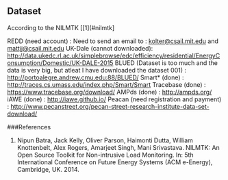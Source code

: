 ## Dataset

According to the NILMTK [[1](#nilmtk]  

REDD (need account) : Need to send an email to : kolter@csail.mit.edu and mattjj@csail.mit.edu 
UK-Dale (cannot downloaded): http://data.ukedc.rl.ac.uk/simplebrowse/edc/efficiency/residential/EnergyConsumption/Domestic/UK-DALE-2015
BLUED (Dataset is too much and the data is very big, but atleat I have downloaded the dataset 001) : http://portoalegre.andrew.cmu.edu:88/BLUED/
Smart* (done) : http://traces.cs.umass.edu/index.php/Smart/Smart
Tracebase (done) : https://www.tracebase.org/download/
AMPds (done) : http://ampds.org/
iAWE (done) : http://iawe.github.io/
Peacan (need registration and payment) : http://www.pecanstreet.org/pecan-street-research-institute-data-set-download/

###References
1. <div id ="nilmtk"/> Nipun Batra, Jack Kelly, Oliver Parson, Haimonti Dutta, William Knottenbelt, Alex Rogers, Amarjeet Singh, Mani Srivastava. NILMTK: An Open Source Toolkit for Non-intrusive Load Monitoring. In: 5th International Conference on Future Energy Systems (ACM e-Energy), Cambridge, UK. 2014.
